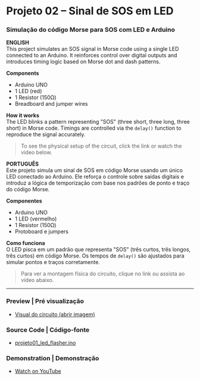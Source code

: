 # Projeto 02 – Sinal de SOS em LED  
### Simulação do código Morse para SOS com LED e Arduino

**ENGLISH**  
This project simulates an SOS signal in Morse code using a single LED connected to an Arduino. It reinforces control over digital outputs and introduces timing logic based on Morse dot and dash patterns.

**Components**  
- Arduino UNO  
- 1 LED (red)  
- 1 Resistor (150Ω)  
- Breadboard and jumper wires  

**How it works**  
The LED blinks a pattern representing "SOS" (three short, three long, three short) in Morse code. Timings are controlled via the `delay()` function to reproduce the signal accurately.

> To see the physical setup of the circuit, click the link or watch the video below.


**PORTUGUÊS**  
Este projeto simula um sinal de SOS em código Morse usando um único LED conectado ao Arduino. Ele reforça o controle sobre saídas digitais e introduz a lógica de temporização com base nos padrões de ponto e traço do código Morse.

**Componentes**  
- Arduino UNO  
- 1 LED (vermelho)  
- 1 Resistor (150Ω)  
- Protoboard e jumpers  

**Como funciona**  
O LED pisca em um padrão que representa "SOS" (três curtos, três longos, três curtos) em código Morse. Os tempos de `delay()` são ajustados para simular pontos e traços corretamente.

> Para ver a montagem física do circuito, clique no link ou assista ao vídeo abaixo.  
---
### Preview | Pré visualização
- [Visual do circuito (abrir imagem)](projeto02.png)

### Source Code | Código-fonte  
- [projeto01_led_flasher.ino](projeto01_led_flasher.ino)

### Demonstration | Demonstração  
- [Watch on YouTube](https://youtu.be/0FgIq34k_Ug)
